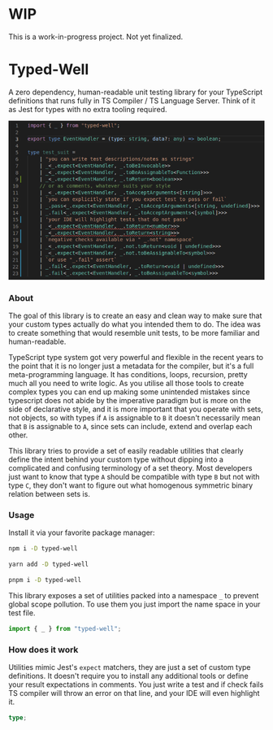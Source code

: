 # WIP

This is a work-in-progress project. Not yet finalized.

# Typed-Well

A zero dependency, human-readable unit testing library for your TypeScript definitions that runs fully in TS Compiler / TS Language Server. Think of it as Jest for types with no extra tooling required.

<p align="center">
    <img src="docs/demo1.apng">
</p>

### About

The goal of this library is to create an easy and clean way to make sure that your custom types actually do what you intended them to do. The idea was to create something that would resemble unit tests, to be more familiar and human-readable.

TypeScript type system got very powerful and flexible in the recent years to the point that it is no longer just a metadata for the compiler, but it's a full meta-programming language. It has conditions, loops, recursion, pretty much all you need to write logic. As you utilise all those tools to create complex types you can end up making some unintended mistakes since typescript does not abide by the imperative paradigm but is more on the side of declarative style, and it is more important that you operate with sets, not objects, so with types if `A` is assignable to `B` it doesn't necessarily mean that `B` is assignable to `A`, since sets can include, extend and overlap each other.

This library tries to provide a set of easily readable utilities that clearly define the intent behind your custom type without dipping into a complicated and confusing terminology of a set theory. Most developers just want to know that type `A` should be compatible with type `B` but not with type `C`, they don't want to figure out what homogenous symmetric binary relation between sets is.

### Usage

Install it via your favorite package manager:

```bash
npm i -D typed-well
```

```bash
yarn add -D typed-well
```

```bash
pnpm i -D typed-well
```

This library exposes a set of utilities packed into a namespace `_` to prevent global scope pollution. To use them you just import the name space in your test file.

```ts
import { _ } from "typed-well";
```

### How does it work

Utilities mimic Jest's `expect` matchers, they are just a set of custom type definitions. It doesn't require you to install any additional tools or define your result expectations in comments. You just write a test and if check fails TS compiler will throw an error on that line, and your IDE will even highlight it.

```ts
type;
```
